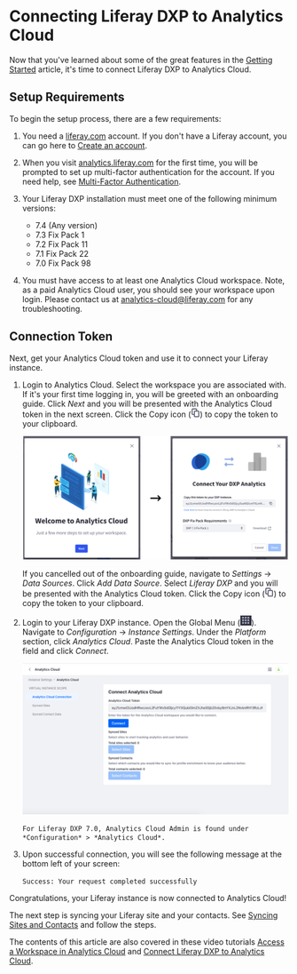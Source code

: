 # Connecting Liferay DXP to Analytics Cloud

Now that you've learned about some of the great features in the [Getting Started](../getting-started.md) article, it's time to connect Liferay DXP to Analytics Cloud.

## Setup Requirements

To begin the setup process, there are a few requirements:

1. You need a [liferay.com](https://www.liferay.com) account. If you don't have a Liferay account, you can go here to [Create an account](https://login.liferay.com/signin/register).

1. When you visit [analytics.liferay.com](https://analytics.liferay.com/) for the first time, you will be prompted to set up multi-factor authentication for the account. If you need help, see [Multi-Factor Authentication](./multi-factor-authentication.md).

1. Your Liferay DXP installation must meet one of the following minimum versions:

    * 7.4 (Any version)
    * 7.3 Fix Pack 1
    * 7.2 Fix Pack 11
    * 7.1 Fix Pack 22
    * 7.0 Fix Pack 98

1. You must have access to at least one Analytics Cloud workspace. Note, as a paid Analytics Cloud user, you should see your workspace upon login. Please contact us at <analytics-cloud@liferay.com> for any troubleshooting.

## Connection Token

Next, get your Analytics Cloud token and use it to connect your Liferay instance. 

1. Login to Analytics Cloud. Select the workspace you are associated with. If it's your first time logging in, you will be greeted with an onboarding guide. Click _Next_ and you will be presented with the Analytics Cloud token in the next screen. Click the Copy icon (![copy icon](../images/icon-copy.png)) to copy the token to your clipboard.

    ![You will see an onboarding guide upon first login.](./connecting-liferay-dxp-to-analytics-cloud/images/01.png)

    If you cancelled out of the onboarding guide, navigate to _Settings_ &rarr; _Data Sources_. Click _Add Data Source_. Select _Liferay DXP_ and you will be presented with the Analytics Cloud token. Click the Copy icon (![copy icon](../images/icon-copy.png)) to copy the token to your clipboard.

1. Login to your Liferay DXP instance. Open the Global Menu (![Global Menu](../images/icon-applications-menu.png)). Navigate to _Configuration_ &rarr; _Instance Settings_. Under the _Platform_ section, click _Analytics Cloud_. Paste the Analytics Cloud token in the field and click _Connect_.

    ![Copy the token and click the connect button.](./connecting-liferay-dxp-to-analytics-cloud/images/02.png)

    ```{note}
    For Liferay DXP 7.0, Analytics Cloud Admin is found under *Configuration* > *Analytics Cloud*.
    ```

1. Upon successful connection, you will see the following message at the bottom left of your screen:

    `Success: Your request completed successfully`

Congratulations, your Liferay instance is now connected to Analytics Cloud!

The next step is syncing your Liferay site and your contacts. See [Syncing Sites and Contacts](./syncing-sites-and-contacts.md) and follow the steps.

The contents of this article are also covered in these video tutorials [Access a Workspace in Analytics Cloud](https://youtu.be/mixPk1uuAAQ) and [Connect Liferay DXP to Analytics Cloud](https://youtu.be/WXHBo4gAmhA).